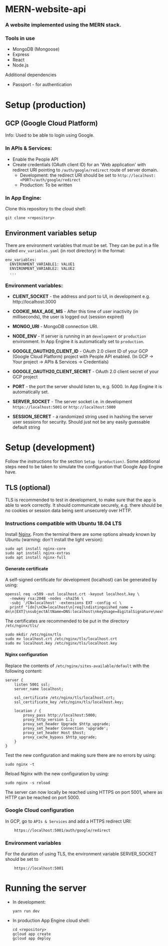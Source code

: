# MERN-website-api

### A website implemented using the MERN stack.

### Tools in use

- MongoDB (Mongoose)
- Express
- React
- Node.js

Additional dependencies

- Passport - for authentication

# Setup (production)

## GCP (Google Cloud Platform)

Info: Used to be able to login using Google.

### In APIs & Services:

- Enable the People API
- Create credentials (OAuth client ID) for an 'Web application' with redirect URI pointing to `/auth/google/redirect` route of server domain.
  - Development: the redirect URI should be set to
    `http://localhost:<PORT>/auth/google/redirect`
  - Production: To be written

### In App Engine:

Clone this repository to the cloud shell:

    git clone <repository>

## Environment variables setup

There are environment variables that must be set. They can be put in a file called `env_variables.yaml` (in root directory) in the format:

    env_variables:
      ENVIRONMENT_VARIABLE1: VALUE1
      ENVIRONMENT_VARIABLE2: VALUE2
      ...

### Environment variables:

- **CLIENT_SOCKET** - the address and port to UI, in development e.g. http://localhost:3000

- **COOKIE_MAX_AGE_MS** - After this time of user inactivity (in milliseconds), the user is logged out (session expired)

- **MONGO_URI** - MongoDB connection URI.

- **NODE_ENV** - If server is running in an `development` or `production` environment. In App Engine it is automatically set to `production`.

- **GOOGLE_OAUTH20_CLIENT_ID** - OAuth 2.0 client ID of your GCP (Google Cloud Platform) project with People API enabled. (In GCP -> Your project -> APIs & Services -> Credentials)

- **GOOGLE_OAUTH20_CLIENT_SECRET** - OAuth 2.0 client secret of your GCP project

- **PORT** - the port the server should listen to, e.g. 5000. In App Engine it is automatically set.

- **SERVER_SOCKET** - The server socket i.e. in development `https://localhost:5001` or `http://localhost:5000`

- **SESSION_SECRET** - a randomized string used in hashing the server user sessions for security. Should just not be any easily guessable default string

# Setup (development)

Follow the instructions for the section `Setup (production)`. Some additional steps need to be taken to simulate the configuration that Google App Engine have.

## TLS (optional)

TLS is recommended to test in development, to make sure that the app is able to work correctly. It should communicate securely, e.g. there should be no cookies or session data being sent unsecurely over HTTP.

### Instructions compatible with Ubuntu 18.04 LTS

Install [Nginx](https://www.nginx.com/resources/wiki/start/topics/tutorials/install/). From the terminal there are some options already known by Ubuntu (warning: don't install the light version):

    sudo apt install nginx-core
    sudo apt install nginx-extras
    sudo apt install nginx-full

#### Generate certificate

A self-signed certificate for development (localhost) can be generated by using:

    openssl req -x509 -out localhost.crt -keyout localhost.key \
      -newkey rsa:2048 -nodes -sha256 \
      -subj '/CN=localhost' -extensions EXT -config <( \
      printf "[dn]\nCN=localhost\n[req]\ndistinguished_name = dn\n[EXT]\nsubjectAltName=DNS:localhost\nkeyUsage=digitalSignature\nextendedKeyUsage=serverAuth")

The certificates are recommended to be put in the directory `/etc/nginx/tls/`

    sudo mkdir /etc/nginx/tls
    sudo mv localhost.crt /etc/nginx/tls/localhost.crt
    sudo mv localhost.key /etc/nginx/tls/localhost.key

#### Nginx configuration

Replace the contents of `/etc/nginx/sites-available/default` with the following content:

    server {
        listen 5001 ssl;
        server_name localhost;

        ssl_certificate /etc/nginx/tls/localhost.crt;
        ssl_certificate_key /etc/nginx/tls/localhost.key;

        location / {
            proxy_pass http://localhost:5000;
            proxy_http_version 1.1;
            proxy_set_header Upgrade $http_upgrade;
            proxy_set_header Connection 'upgrade';
            proxy_set_header Host $host;
            proxy_cache_bypass $http_upgrade;
        }
    }

Test the new configuration and making sure there are no errors by using:

    sudo nginx -t

Reload Nginx with the new configuration by using:

    sudo nginx -s reload

The server can now locally be reached using HTTPS on port 5001, where as HTTP can be reached on port 5000.

### Google Cloud configuration

In GCP, go to `APIs & Services` and add a HTTPS redirect URI:

        https://localhost:5001/auth/google/redirect

### Environment variables

For the duration of using TLS, the environment variable SERVER_SOCKET should be set to

        https://localhost:5001

# Running the server

- In development:

      yarn run dev

- In production App Engine cloud shell:

      cd <repository>
      gcloud app create
      gcloud app deploy
